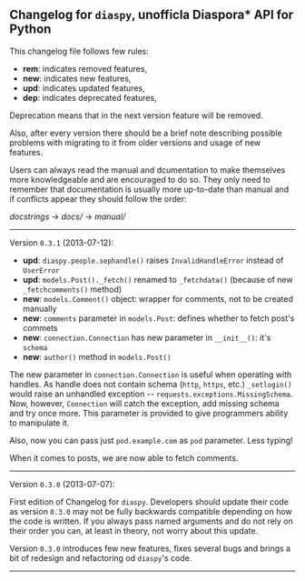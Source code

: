 ## Changelog for `diaspy`, unofficla Diaspora\* API for Python

This changelog file follows few rules:

*   __rem__:    indicates removed features,
*   __new__:    indicates new features,
*   __upd__:    indicates updated features,
*   __dep__:    indicates deprecated features,

Deprecation means that in the next version feature will be removed.

Also, after every version there should be a brief note describing possible 
problems with migrating to it from older versions and usage of new features. 

Users can always read the manual and dcumentation to make themselves more knowledgeable and 
are encouraged to do so. They only need to remember that documentation is usually more 
up-to-date than manual and if conflicts appear they should follow the order:

*docstrings* -> *docs/* -> *manual/*


----

Version `0.3.1` (2013-07-12):

* __upd__:  `diaspy.people.sephandle()` raises `InvalidHandleError` instead of `UserError`
* __upd__:  `models.Post()._fetch()` renamed to `_fetchdata()` (because of new `_fetchcomments()` method)
* __new__:  `models.Comment()` object: wrapper for comments, not to be created manually
* __new__:  `comments` parameter in `models.Post`: defines whether to fetch post's commets
* __new__:  `connection.Connection` has new parameter in `__init__()`: it's `schema`
* __new__:  `author()` method in `models.Post()`


The new parameter in `connection.Connection` is useful when operating with handles. 
As handle does not contain schema (`http`, `https`, etc.) `_setlogin()` would raise an 
unhandled exception -- `requests.exceptions.MissingSchema`. 
Now, however, `Connection` will catch the exception, add missing schema and try once more. 
This parameter is provided to give programmers ability to manipulate it. 

Also, now you can pass just `pod.example.com` as `pod` parameter. Less typing!

When it comes to posts, we are now able to fetch comments.

----

Version `0.3.0` (2013-07-07):

First edition of Changelog for `diaspy`. 
Developers should update their code as version `0.3.0` may not be fully 
backwards compatible depending on how the code is written. 
If you always pass named arguments and do not rely on their order you can, at least in 
theory, not worry about this update. 

Version `0.3.0` introduces few new features, fixes several bugs and brings a bit of 
redesign and refactoring od `diaspy`'s code.

----
